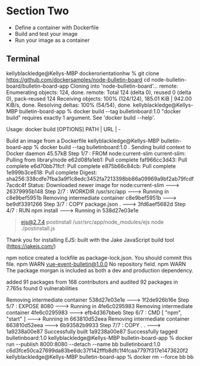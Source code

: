 # Section Two

* Define a container with Dockerfile
* Build and test your image
* Run your image as a container

## Terminal 

kellyblackledge@Kellys-MBP dockerorientationhw % git clone https://github.com/dockersamples/node-bulletin-board
cd node-bulletin-board/bulletin-board-app
Cloning into 'node-bulletin-board'...
remote: Enumerating objects: 124, done.
remote: Total 124 (delta 0), reused 0 (delta 0), pack-reused 124
Receiving objects: 100% (124/124), 185.01 KiB | 942.00 KiB/s, done.
Resolving deltas: 100% (54/54), done.
kellyblackledge@Kellys-MBP bulletin-board-app % docker build --tag bulletinboard:1.0
"docker build" requires exactly 1 argument.
See 'docker build --help'.

Usage:  docker build [OPTIONS] PATH | URL | -

Build an image from a Dockerfile
kellyblackledge@Kellys-MBP bulletin-board-app % docker build --tag bulletinboard:1.0 .
Sending build context to Docker daemon  45.57kB
Step 1/7 : FROM node:current-slim
current-slim: Pulling from library/node
e62d08fa1eb1: Pull complete 
faf966cc3d43: Pull complete 
e6d70bb71fcf: Pull complete 
e875b66c84cb: Pull complete 
1e999b3ce618: Pull complete 
Digest: sha256:338cdfe7fba3a9f1c8edc3452fa7213398bb86a09969a9bf2ab79fcdf7acdc4f
Status: Downloaded newer image for node:current-slim
 ---> 26379995b148
Step 2/7 : WORKDIR /usr/src/app
 ---> Running in c8e9bef5951b
Removing intermediate container c8e9bef5951b
 ---> be9df3391266
Step 3/7 : COPY package.json .
 ---> 3fd6aef5682d
Step 4/7 : RUN npm install
 ---> Running in 538d27e03e1e

> ejs@2.7.4 postinstall /usr/src/app/node_modules/ejs
> node ./postinstall.js

Thank you for installing EJS: built with the Jake JavaScript build tool (https://jakejs.com/)

npm notice created a lockfile as package-lock.json. You should commit this file.
npm WARN vue-event-bulletin@1.0.0 No repository field.
npm WARN The package morgan is included as both a dev and production dependency.

added 91 packages from 168 contributors and audited 92 packages in 7.765s
found 0 vulnerabilities

Removing intermediate container 538d27e03e1e
 ---> 1f2de926b16e
Step 5/7 : EXPOSE 8080
 ---> Running in 4fe6c0295983
Removing intermediate container 4fe6c0295983
 ---> efb4d367bbeb
Step 6/7 : CMD [ "npm", "start" ]
 ---> Running in 663810d52eea
Removing intermediate container 663810d52eea
 ---> 6b93582b9933
Step 7/7 : COPY . .
 ---> 1a9238a00e87
Successfully built 1a9238a00e87
Successfully tagged bulletinboard:1.0
kellyblackledge@Kellys-MBP bulletin-board-app % docker run --publish 8000:8080 --detach --name bb bulletinboard:1.0
c6d3fce50ca27699da83be6dc37f142fffb8dfc1f4fcaa7797f317e1473620f2
kellyblackledge@Kellys-MBP bulletin-board-app % docker rm --force bb
bb
